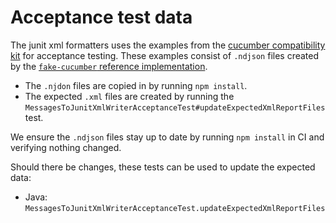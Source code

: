 # Acceptance test data

The junit xml formatters uses the examples from the [cucumber compatibility kit](https://github.com/cucumber/compatibility-kit)
for acceptance testing. These examples consist of `.ndjson` files created by
the [`fake-cucumber` reference implementation](https://github.com/cucumber/fake-cucumber).

* The `.njdon` files are copied in by running `npm install`.
* The expected `.xml` files are created by running the
  `MessagesToJunitXmlWriterAcceptanceTest#updateExpectedXmlReportFiles` test.

We ensure the `.ndjson` files stay up to date by running `npm install` in CI
and verifying nothing changed.

Should there be changes, these tests can be used to update the expected data:
 * Java: `MessagesToJunitXmlWriterAcceptanceTest.updateExpectedXmlReportFiles`
